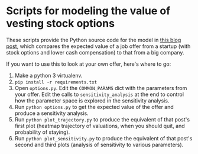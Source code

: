 # Scripts for modeling the value of vesting stock options

These scripts provide the Python source code for the model in [this blog post](http://benkuhn.net/optopt/), which compares the expected value of a job offer from a startup (with stock options and lower cash compensation) to that from a big company.

If you want to use this to look at your own offer, here's where to go:

1. Make a python 3 virtualenv.
1. `pip install -r requirements.txt`
1. Open `options.py`. Edit the `COMMON_PARAMS` dict with the parameters from your offer. Edit the calls to `sensitivity_analysis` at the end to control how the parameter space is explored in the sensitivity analysis.
1. Run `python options.py` to get the expected value of the offer and produce a sensitivity analysis.
1. Run `python plot_trajectory.py` to produce the equivalent of that post's first plot (heatmap trajectory of valuations, when you should quit, and probability of staying).
1. Run `python plot_sensitivity.py` to produce the equivalent of that post's second and third plots (analysis of sensitivity to various parameters).
